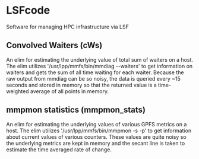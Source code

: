 # LSFcode
Software for managing HPC infrastructure via LSF

## Convolved Waiters (cWs)
An elim for estimating the underlying value of total sum of waiters on a host. 
The elim utilizes '/usr/lpp/mmfs/bin/mmdiag --waiters' to get information on waiters and gets the sum of all time waiting for each waiter.
Because the raw output from mmdiag can be so noisy, the data is queried every ~15 seconds and stored in memory so that the returned value is a time-weighted average of all points in memory.

## mmpmon statistics (mmpmon_stats)
An elim for estimating the underlying values of various GPFS metrics on a host.
The elim utilizes '/usr/lpp/mmfs/bin/mmpmon -s -p' to get information about current values of various counters. These 
values are quite noisy so the underlying metrics are kept in memory and the secant line is taken to estimate the 
time averaged rate of change.
